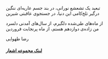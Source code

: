 <!-- ### اشعار رضا طهورایی -->

تبعید یک تشعشع نورانی، در بند جسم عاریه‌ای ننگین  
درگیر تلخ‌کامی این دنیا، در جستجوی عاقبتی شیرین

از ماه‌های طی‌شده دلگیرم، از سال‌های آمدنی دلسرد  
من زاده‌ی دوازدهم هستم، از ماه پرنجابت فروردین  

  رضا طهوایی

#### [لینک مجموعه اشعار](/poems/) 
